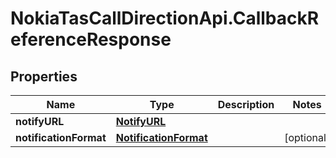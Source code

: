 # NokiaTasCallDirectionApi.CallbackReferenceResponse

## Properties
Name | Type | Description | Notes
------------ | ------------- | ------------- | -------------
**notifyURL** | [**NotifyURL**](NotifyURL.md) |  | 
**notificationFormat** | [**NotificationFormat**](NotificationFormat.md) |  | [optional] 



